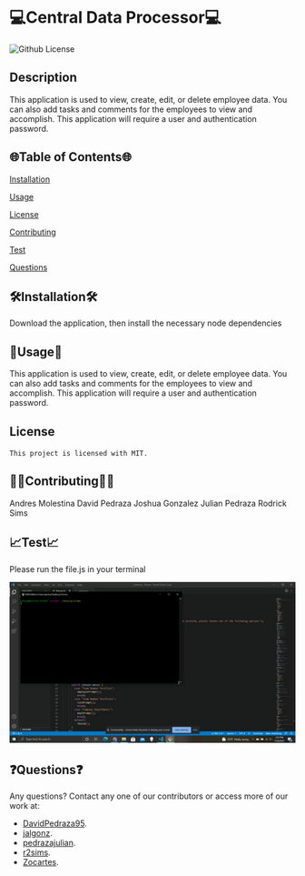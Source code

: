 # 💻Central Data Processor💻

  ![Github License](https://img.shields.io/badge/license-MIT-blue.svg)


  ## Description
   This application is used to view, create, edit, or delete employee data. You can also add tasks and comments for the employees to view and accomplish. This application will require a user and authentication password. 

  <ur>

  ## 🌐Table of Contents🌐
  [Installation](#installation)

  [Usage](#usage)

  
[License](#license)


  [Contributing](#contributing)

  [Test](#test)

  [Questions](#questions)

 
  
  ## 🛠️Installation🛠️
  Download the application, then install the necessary node dependencies

  <ur>

  ## 📁Usage📁
  This application is used to view, create, edit, or delete employee data. You can also add tasks and comments for the employees to view and accomplish. This application will require a user and authentication password. 
  ## License 
    This project is licensed with MIT.

  <ur>

  ## 👨‍💼Contributing👨‍💼
  Andres Molestina
  David Pedraza
  Joshua Gonzalez
  Julian Pedraza
  Rodrick Sims
  <ur>

  ## 📈Test📈
  Please run the file.js in your terminal
  <ur>

  ![demo](https://github.com/DavidPedraza95/Employee_Management_System/blob/main/Assets/etmms%20gif.gif?raw=true)
    
    
    
  ## ❓Questions❓
  Any questions? Contact any one of our contributors or access more of our work at:

 - [DavidPedraza95](https://github.com/DavidPedraza95/).
 - [jalgonz](https://github.com/jalgonz).
 - [pedrazajulian](https://github.com/pedrazajulian).
 - [r2sims](https://github.com/r2sims).
 - [Zocartes](https://github.com/Zocartes).



